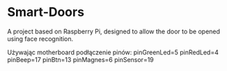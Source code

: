 # Smart-Doors
A project based on Raspberry Pi, designed to allow the door to be opened using face recognition.

Używając motherboard podłączenie pinów:
pinGreenLed=5
pinRedLed=4
pinBeep=17
pinBtn=13
pinMagnes=6
pinSensor=19

<!--stackedit_data:
eyJoaXN0b3J5IjpbLTg2MzM2MjQ0NF19
-->